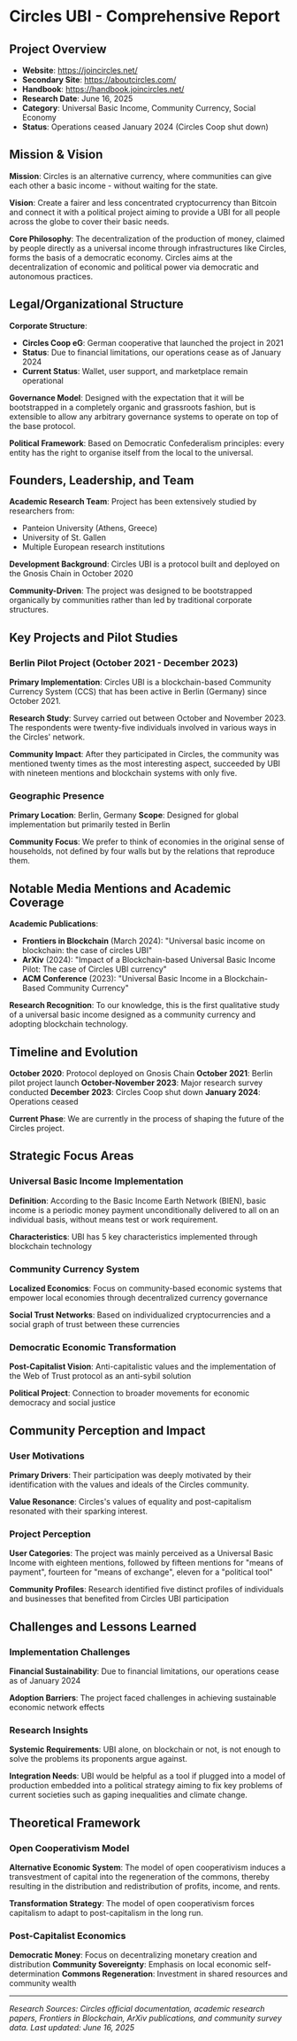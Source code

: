 # Circles UBI - Comprehensive Report

## Project Overview
- **Website**: https://joincircles.net/
- **Secondary Site**: https://aboutcircles.com/
- **Handbook**: https://handbook.joincircles.net/
- **Research Date**: June 16, 2025
- **Category**: Universal Basic Income, Community Currency, Social Economy
- **Status**: Operations ceased January 2024 (Circles Coop shut down)

## Mission & Vision

**Mission**: Circles is an alternative currency, where communities can give each other a basic income - without waiting for the state.

**Vision**: Create a fairer and less concentrated cryptocurrency than Bitcoin and connect it with a political project aiming to provide a UBI for all people across the globe to cover their basic needs.

**Core Philosophy**: The decentralization of the production of money, claimed by people directly as a universal income through infrastructures like Circles, forms the basis of a democratic economy. Circles aims at the decentralization of economic and political power via democratic and autonomous practices.

## Legal/Organizational Structure

**Corporate Structure**: 
- **Circles Coop eG**: German cooperative that launched the project in 2021
- **Status**: Due to financial limitations, our operations cease as of January 2024
- **Current Status**: Wallet, user support, and marketplace remain operational

**Governance Model**: Designed with the expectation that it will be bootstrapped in a completely organic and grassroots fashion, but is extensible to allow any arbitrary governance systems to operate on top of the base protocol.

**Political Framework**: Based on Democratic Confederalism principles: every entity has the right to organise itself from the local to the universal.

## Founders, Leadership, and Team

**Academic Research Team**: Project has been extensively studied by researchers from:
- Panteion University (Athens, Greece)
- University of St. Gallen
- Multiple European research institutions

**Development Background**: Circles UBI is a protocol built and deployed on the Gnosis Chain in October 2020

**Community-Driven**: The project was designed to be bootstrapped organically by communities rather than led by traditional corporate structures.

## Key Projects and Pilot Studies

### Berlin Pilot Project (October 2021 - December 2023)

**Primary Implementation**: Circles UBI is a blockchain-based Community Currency System (CCS) that has been active in Berlin (Germany) since October 2021.

**Research Study**: Survey carried out between October and November 2023. The respondents were twenty-five individuals involved in various ways in the Circles' network.

**Community Impact**: After they participated in Circles, the community was mentioned twenty times as the most interesting aspect, succeeded by UBI with nineteen mentions and blockchain systems with only five.

### Geographic Presence

**Primary Location**: Berlin, Germany
**Scope**: Designed for global implementation but primarily tested in Berlin

**Community Focus**: We prefer to think of economies in the original sense of households, not defined by four walls but by the relations that reproduce them.

## Notable Media Mentions and Academic Coverage

**Academic Publications**:
- **Frontiers in Blockchain** (March 2024): "Universal basic income on blockchain: the case of circles UBI"
- **ArXiv** (2024): "Impact of a Blockchain-based Universal Basic Income Pilot: The case of Circles UBI currency"
- **ACM Conference** (2023): "Universal Basic Income in a Blockchain-Based Community Currency"

**Research Recognition**: To our knowledge, this is the first qualitative study of a universal basic income designed as a community currency and adopting blockchain technology.

## Timeline and Evolution

**October 2020**: Protocol deployed on Gnosis Chain
**October 2021**: Berlin pilot project launch
**October-November 2023**: Major research survey conducted
**December 2023**: Circles Coop shut down
**January 2024**: Operations ceased

**Current Phase**: We are currently in the process of shaping the future of the Circles project.

## Strategic Focus Areas

### Universal Basic Income Implementation
**Definition**: According to the Basic Income Earth Network (BIEN), basic income is a periodic money payment unconditionally delivered to all on an individual basis, without means test or work requirement.

**Characteristics**: UBI has 5 key characteristics implemented through blockchain technology

### Community Currency System
**Localized Economics**: Focus on community-based economic systems that empower local economies through decentralized currency governance

**Social Trust Networks**: Based on individualized cryptocurrencies and a social graph of trust between these currencies

### Democratic Economic Transformation
**Post-Capitalist Vision**: Anti-capitalistic values and the implementation of the Web of Trust protocol as an anti-sybil solution

**Political Project**: Connection to broader movements for economic democracy and social justice

## Community Perception and Impact

### User Motivations
**Primary Drivers**: Their participation was deeply motivated by their identification with the values and ideals of the Circles community.

**Value Resonance**: Circles's values of equality and post-capitalism resonated with their sparking interest.

### Project Perception
**User Categories**: The project was mainly perceived as a Universal Basic Income with eighteen mentions, followed by fifteen mentions for "means of payment", fourteen for "means of exchange", eleven for a "political tool"

**Community Profiles**: Research identified five distinct profiles of individuals and businesses that benefited from Circles UBI participation

## Challenges and Lessons Learned

### Implementation Challenges
**Financial Sustainability**: Due to financial limitations, our operations cease as of January 2024

**Adoption Barriers**: The project faced challenges in achieving sustainable economic network effects

### Research Insights
**Systemic Requirements**: UBI alone, on blockchain or not, is not enough to solve the problems its proponents argue against.

**Integration Needs**: UBI would be helpful as a tool if plugged into a model of production embedded into a political strategy aiming to fix key problems of current societies such as gaping inequalities and climate change.

## Theoretical Framework

### Open Cooperativism Model
**Alternative Economic System**: The model of open cooperativism induces a transvestment of capital into the regeneration of the commons, thereby resulting in the distribution and redistribution of profits, income, and rents.

**Transformation Strategy**: The model of open cooperativism forces capitalism to adapt to post-capitalism in the long run.

### Post-Capitalist Economics
**Democratic Money**: Focus on decentralizing monetary creation and distribution
**Community Sovereignty**: Emphasis on local economic self-determination
**Commons Regeneration**: Investment in shared resources and community wealth

---

*Research Sources: Circles official documentation, academic research papers, Frontiers in Blockchain, ArXiv publications, and community survey data. Last updated: June 16, 2025*